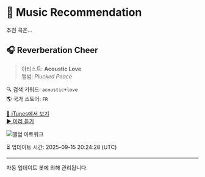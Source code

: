 
# 🎵 Music Recommendation

추천 곡은...

## 🎧 Reverberation Cheer  
> 아티스트: **Acoustic Love**  
> 앨범: _Plucked Peace_  

🔍 검색 키워드: `acoustic+love`  
🌎 국가 스토어: `FR`

[🔗 iTunes에서 보기](https://music.apple.com/fr/album/reverberation-cheer/1767906499?i=1767907908&uo=4)  
[▶️ 미리 듣기](https://audio-ssl.itunes.apple.com/itunes-assets/AudioPreview211/v4/e1/09/11/e1091170-a2bc-b26f-daf1-6319ec89be74/mzaf_6314630849670213315.plus.aac.p.m4a)

![앨범 아트워크](https://is1-ssl.mzstatic.com/image/thumb/Music221/v4/0e/d5/ae/0ed5ae69-6845-9b4d-5e09-5707d2933ba0/cover.jpg/100x100bb.jpg)

⏳ 업데이트 시간: 2025-09-15 20:24:28 (UTC)

---
자동 업데이트 봇에 의해 관리됩니다.
